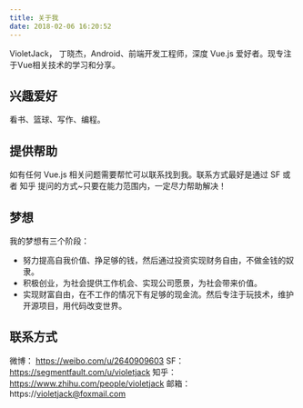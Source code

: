 ```yaml
---
title: 关于我
date: 2018-02-06 16:20:52
---
```


VioletJack， 丁晓杰，Android、前端开发工程师，深度 Vue.js 爱好者。现专注于Vue相关技术的学习和分享。

## 兴趣爱好

看书、篮球、写作、编程。

## 提供帮助

如有任何 Vue.js 相关问题需要帮忙可以联系找到我。联系方式最好是通过 SF 或者 知乎 提问的方式~只要在能力范围内，一定尽力帮助解决！

## 梦想

我的梦想有三个阶段：

* 努力提高自我价值、挣足够的钱，然后通过投资实现财务自由，不做金钱的奴隶。
* 积极创业，为社会提供工作机会、实现公司愿景，为社会带来价值。
* 实现财富自由，在不工作的情况下有足够的现金流。然后专注于玩技术，维护开源项目，用代码改变世界。

## 联系方式

微博： https://weibo.com/u/2640909603
SF：  https://segmentfault.com/u/violetjack
知乎： https://www.zhihu.com/people/violetjack
邮箱： https://violetjack@foxmail.com
